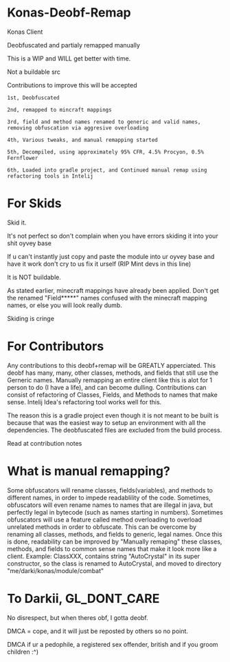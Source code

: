 # Konas-Deobf-Remap
Konas Client

Deobfuscated and partialy remapped manually

This is a WIP and WILL get better with time.

Not a buildable src

Contributions to improve this will be accepted

```
1st, Deobfuscated

2nd, remapped to mincraft mappings

3rd, field and method names renamed to generic and valid names, removing obfuscation via aggresive overloading

4th, Various tweaks, and manual remapping started

5th, Decompiled, using approximately 95% CFR, 4.5% Procyon, 0.5% Fernflower

6th, Loaded into gradle project, and Continued manual remap using refactoring tools in Intelij
```

# For Skids

Skid it.

It's not perfect so don't complain when you have errors skiding it into your shit oyvey base

If u can't instantly just copy and paste the module into ur oyvey base and have it work don't cry to us fix it urself (RIP Mint devs in this line)

It is NOT buildable.

As stated earlier, minecraft mappings have already been applied. Don't get the renamed "Field*****" names confused with the minecraft mapping names, or else you will look really dumb.

Skiding is cringe


# For Contributors

Any contributions to this deobf+remap will be GREATLY apperciated. This deobf has many, many, other classes, methods, and fields that still use the Gerneric names. Manually remapping an entire client like this is alot for 1 person to do (I have a life), and can become dulling. Contributions can consist of refactoring of Classes, Fields, and Methods to names that make sense. Intelij Idea's refactoring tool works well for this.

The reason this is a gradle project even though it is not meant to be built is because that was the easiest way to setup an environment with all the dependencies. The deobfuscated files are excluded from the build process.

Read at contribution notes

# What is manual remapping?

Some obfuscators will rename classes, fields(variables), and methods to different names, in order to impede readablility of the code. Sometimes, obfuscators will even rename names to names that are illegal in java, but perfectly legal in bytecode (such as names starting in numbers). Sometimes obfuscators will use a feature called method overloading to overload unrelated methods in order to obfuscate. This can be overcome by renaming all classes, methods, and fields to generic, legal names. Once this is done, readability can be improved by "Manually remaping" these classes, methods, and fields to common sense names that make it look more like a client. Example: ClassXXX, contains string "AutoCrystal" in its super constructor, so the class is renamed to AutoCrystal, and moved to directory "me/darki/konas/module/combat"

# To Darkii, GL_DONT_CARE

No disrespect, but when theres obf, I gotta deobf. 

DMCA = cope, and it will just be reposted by others so no point.

DMCA if ur a pedophile, a registered sex offender, british and if you groom children :^)
